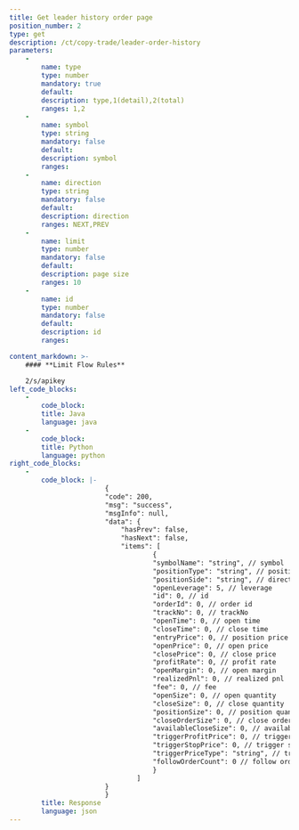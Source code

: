```yaml
---
title: Get leader history order page
position_number: 2
type: get
description: /ct/copy-trade/leader-order-history
parameters:
    -
        name: type
        type: number
        mandatory: true
        default:
        description: type,1(detail),2(total)
        ranges: 1,2
    -
        name: symbol
        type: string
        mandatory: false
        default:
        description: symbol
        ranges:
    -
        name: direction
        type: string
        mandatory: false
        default:
        description: direction
        ranges: NEXT,PREV
    -
        name: limit
        type: number
        mandatory: false
        default:
        description: page size
        ranges: 10
    -
        name: id
        type: number
        mandatory: false
        default:
        description: id
        ranges:

content_markdown: >-
    #### **Limit Flow Rules**

    2/s/apikey
left_code_blocks:
    -
        code_block:
        title: Java
        language: java
    -
        code_block:
        title: Python
        language: python
right_code_blocks:
    -
        code_block: |-
                        {
                        "code": 200,
                        "msg": "success",
                        "msgInfo": null,
                        "data": {
                            "hasPrev": false,
                            "hasNext": false,
                            "items": [
                                    {
                                    "symbolName": "string", // symbol
                                    "positionType": "string", // position type:CROSSED;ISOLATED
                                    "positionSide": "string", // direction:LONG;SHORT
                                    "openLeverage": 5, // leverage
                                    "id": 0, // id
                                    "orderId": 0, // order id
                                    "trackNo": 0, // trackNo
                                    "openTime": 0, // open time
                                    "closeTime": 0, // close time
                                    "entryPrice": 0, // position price
                                    "openPrice": 0, // open price
                                    "closePrice": 0, // close price
                                    "profitRate": 0, // profit rate
                                    "openMargin": 0, // open margin
                                    "realizedPnl": 0, // realized pnl
                                    "fee": 0, // fee
                                    "openSize": 0, // open quantity
                                    "closeSize": 0, // close quantity
                                    "positionSize": 0, // position quantity
                                    "closeOrderSize": 0, // close order quantity
                                    "availableCloseSize": 0, // available close quantity
                                    "triggerProfitPrice": 0, // trigger profit price
                                    "triggerStopPrice": 0, // trigger stop price
                                    "triggerPriceType": "string", // trigger price type:LATEST_PRICE,MARK_PRICE
                                    "followOrderCount": 0 // follow order count
                                    }
                                ]
                        }
                        }
        title: Response
        language: json
---
```

